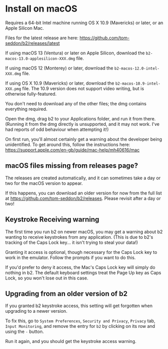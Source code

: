 # Install on macOS

Requires a 64-bit Intel machine running OS X 10.9 (Mavericks) or
later, or an Apple Silicon Mac.

Files for the latest release are here:
https://github.com/tom-seddon/b2/releases/latest

If using macOS 13 (Ventura) or later on Apple Silicon, download the
`b2-macos-13.0-applesilicon-XXX.dmg` file.

If using macOS 12 (Monterey) or later, download the
`b2-macos-12.0-intel-XXX.dmg` file.

If using OS X 10.9 (Mavericks) or later, download the
`b2-macos-10.9-intel-XXX.pmg` file. The 10.9 version does not support
video writing, but is otherwise fully-featured.

You don't need to download any of the other files; the dmg contains
everything required.

Open the dmg, drag b2 to your Applications folder, and run it from
there. (Running it from the dmg directly is unsupported, and it may
not work. I've had reports of odd behaviour when attempting it!)

On first run, you'll almost certainly get a warning about the
developer being unidentified. To get around this, follow the
instructions here:
https://support.apple.com/en-gb/guide/mac-help/mh40616/mac

## macOS files missing from releases page?

The releases are created automatically, and it can sometimes take a
day or two for the macOS version to appear.

If this happens, you can download an older version for now from the
full list at https://github.com/tom-seddon/b2/releases. Please revisit
after a day or two!

## Keystroke Receiving warning

The first time you run b2 on newer macOS, you may get a warning about
b2 wanting to receive keystrokes from any application. (This is due to
b2's tracking of the Caps Lock key... it isn't trying to steal your
data!)

Granting it access is optional, though necessary for the Caps Lock key
to work in the emulator. Follow the prompts if you want to do this.

If you'd prefer to deny it access, the Mac's Caps Lock key will simply
do nothing in b2. The default keyboard settings treat the Page Up key
as Caps Lock, so you won't lose out in this case.

## Upgrading from an older version of b2

If you granted b2 keystroke access, this setting will get forgotten
when upgrading to a newer version.

To fix this, go to `System Preferences`, `Security and Privacy`,
`Privacy` tab, `Input Monitoring`, and remove the entry for `b2` by
clicking on its row and using the `-` button.

Run it again, and you should get the keystroke access warning.
